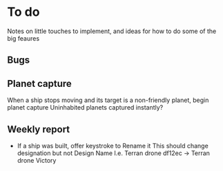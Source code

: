 # To do

Notes on little touches to implement, and ideas for how to do some of the big feaures

## Bugs

## Planet capture

When a ship stops moving and its target is a non-friendly planet, begin planet capture
Uninhabited planets captured instantly?

## Weekly report

 *	If a ship was built, offer keystroke to Rename it
	This should change designation but not Design Name
	I.e. Terran drone df12ec -> Terran drone Victory
	
